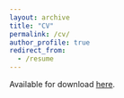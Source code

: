 ```yaml
---
layout: archive
title: "CV"
permalink: /cv/
author_profile: true
redirect_from:
  - /resume
---
```


Available for download [here](/files/pdf/Steele_CV.pdf).

